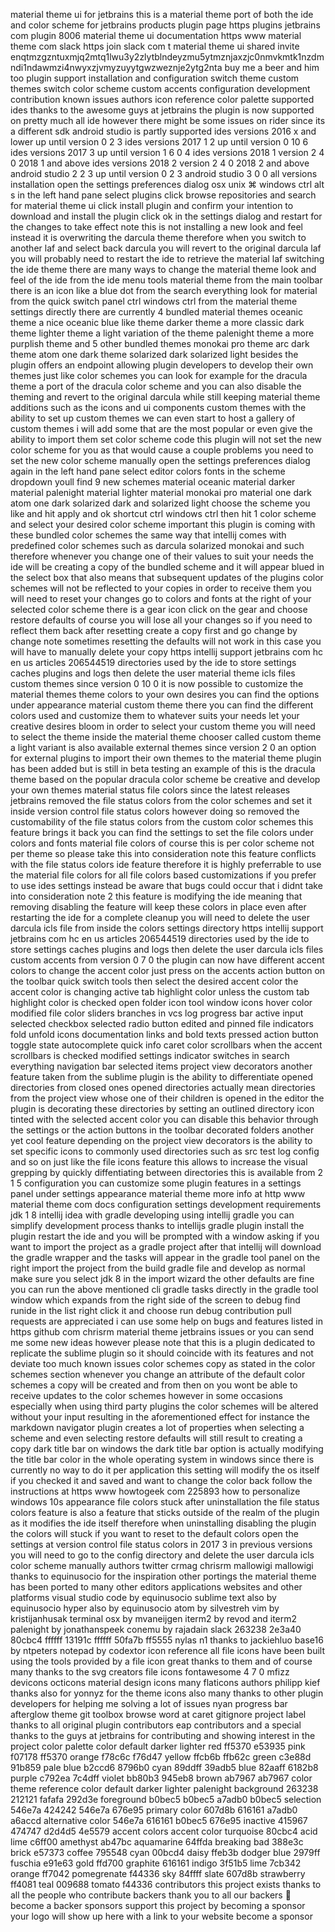 material theme ui for jetbrains this is a material theme port of both the ide and color scheme for jetbrains products plugin page https plugins jetbrains com plugin 8006 material theme ui documentation https www material theme com slack https join slack com t material theme ui shared invite enqtmzgzntuxmjq2mtq1lwu3y2zlytblndeyzmu5ytmznjaxzjc0nmvkmtk1nzdmndi1ndawmzi4nwyxzjvmyzuyytgwzweznje2ytg2nta buy me a beer and him too plugin support installation and configuration switch theme custom themes switch color scheme custom accents configuration development contribution known issues authors icon reference color palette supported ides thanks to the awesome guys at jetbrains the plugin is now supported on pretty much all ide however there might be some issues on rider since its a different sdk android studio is partly supported ides versions 2016 x and lower up until version 0 2 3 ides versions 2017 1 2 up until version 0 10 6 ides versions 2017 3 up until version 1 6 0 4 ides versions 2018 1 version 2 4 0 2018 1 and above ides versions 2018 2 version 2 4 0 2018 2 and above android studio 2 2 3 up until version 0 2 3 android studio 3 0 0 all versions installation open the settings preferences dialog osx unix ⌘ windows ctrl alt s in the left hand pane select plugins click browse repositories and search for material theme ui click install plugin and confirm your intention to download and install the plugin click ok in the settings dialog and restart for the changes to take effect note this is not installing a new look and feel instead it is overwriting the darcula theme therefore when you switch to another laf and select back darcula you will revert to the original darcula laf you will probably need to restart the ide to retrieve the material laf switching the ide theme there are many ways to change the material theme look and feel of the ide from the ide menu tools material theme from the main toolbar there is an icon like a blue dot from the search everything look for material from the quick switch panel ctrl windows ctrl from the material theme settings directly there are currently 4 bundled material themes oceanic theme a nice oceanic blue like theme darker theme a more classic dark theme lighter theme a light variation of the theme palenight theme a more purplish theme and 5 other bundled themes monokai pro theme arc dark theme atom one dark theme solarized dark solarized light besides the plugin offers an endpoint allowing plugin developers to develop their own themes just like color schemes you can look for example for the dracula theme a port of the dracula color scheme and you can also disable the theming and revert to the original darcula while still keeping material theme additions such as the icons and ui components custom themes with the ability to set up custom themes we can even start to host a gallery of custom themes i will add some that are the most popular or even give the ability to import them set color scheme code this plugin will not set the new color scheme for you as that would cause a couple problems you need to set the new color scheme manually open the settings preferences dialog again in the left hand pane select editor colors fonts in the scheme dropdown youll find 9 new schemes material oceanic material darker material palenight material lighter material monokai pro material one dark atom one dark solarized dark and solarized light choose the scheme you like and hit apply and ok shortcut ctrl windows ctrl then hit 1 color scheme and select your desired color scheme important this plugin is coming with these bundled color schemes the same way that intellij comes with predefined color schemes such as darcula solarized monokai and such therefore whenever you change one of their values to suit your needs the ide will be creating a copy of the bundled scheme and it will appear blued in the select box that also means that subsequent updates of the plugins color schemes will not be reflected to your copies in order to receive them you will need to reset your changes go to colors and fonts at the right of your selected color scheme there is a gear icon click on the gear and choose restore defaults of course you will lose all your changes so if you need to reflect them back after resetting create a copy first and go change by change note sometimes resetting the defaults will not work in this case you will have to manually delete your copy https intellij support jetbrains com hc en us articles 206544519 directories used by the ide to store settings caches plugins and logs then delete the user material theme icls files custom themes since version 0 10 0 it is now possible to customize the material themes theme colors to your own desires you can find the options under appearance material custom theme there you can find the different colors used and customize them to whatever suits your needs let your creative desires bloom in order to select your custom theme you will need to select the theme inside the material theme chooser called custom theme a light variant is also available external themes since version 2 0 an option for external plugins to import their own themes to the material theme plugin has been added but is still in beta testing an example of this is the dracula theme based on the popular dracula color scheme be creative and develop your own themes material status file colors since the latest releases jetbrains removed the file status colors from the color schemes and set it inside version control file status colors however doing so removed the customability of the file status colors from the custom color schemes this feature brings it back you can find the settings to set the file colors under colors and fonts material file colors of course this is per color scheme not per theme so please take this into consideration note this feature conflicts with the file status colors ide feature therefore it is highly preferrable to use the material file colors for all file colors based customizations if you prefer to use ides settings instead be aware that bugs could occur that i didnt take into consideration note 2 this feature is modifying the ide meaning that removing disabling the feature will keep these colors in place even after restarting the ide for a complete cleanup you will need to delete the user darcula icls file from inside the colors settings directory https intellij support jetbrains com hc en us articles 206544519 directories used by the ide to store settings caches plugins and logs then delete the user darcula icls files custom accents from version 0 7 0 the plugin can now have different accent colors to change the accent color just press on the accents action button on the toolbar quick switch tools then select the desired accent color the accent color is changing active tab highlight color unless the custom tab highlight color is checked open folder icon tool window icons hover color modified file color sliders branches in vcs log progress bar active input selected checkbox selected radio button edited and pinned file indicators fold unfold icons documentation links and bold texts pressed action button toggle state autocomplete quick info caret color scrollbars when the accent scrollbars is checked modified settings indicator switches in search everything navigation bar selected items project view decorators another feature taken from the sublime plugin is the ability to differentiate opened directories from closed ones opened directories actually mean directories from the project view whose one of their children is opened in the editor the plugin is decorating these directories by setting an outlined directory icon tinted with the selected accent color you can disable this behavior through the settings or the action buttons in the toolbar decorated folders another yet cool feature depending on the project view decorators is the ability to set specific icons to commonly used directories such as src test log config and so on just like the file icons feature this allows to increase the visual grepping by quickly diffentiating between directories this is available from 2 1 5 configuration you can customize some plugin features in a settings panel under settings appearance material theme more info at http www material theme com docs configuration settings development requirements jdk 1 8 intellij idea with gradle developing using intellij gradle you can simplify development process thanks to intellijs gradle plugin install the plugin restart the ide and you will be prompted with a window asking if you want to import the project as a gradle project after that intellij will download the gradle wrapper and the tasks will appear in the gradle tool panel on the right import the project from the build gradle file and develop as normal make sure you select jdk 8 in the import wizard the other defaults are fine you can run the above mentioned cli gradle tasks directly in the gradle tool window which expands from the right side of the screen to debug find runide in the list right click it and choose run debug contribution pull requests are appreciated i can use some help on bugs and features listed in https github com chrisrm material theme jetbrains issues or you can send me some new ideas however please note that this is a plugin dedicated to replicate the sublime plugin so it should coincide with its features and not deviate too much known issues color schemes copy as stated in the color schemes section whenever you change an attribute of the default color schemes a copy will be created and from then on you wont be able to receive updates to the color schemes however in some occasions especially when using third party plugins the color schemes will be altered without your input resulting in the aforementioned effect for instance the markdown navigator plugin creates a lot of properties when selecting a scheme and even selecting restore defaults will still result to creating a copy dark title bar on windows the dark title bar option is actually modifying the title bar color in the whole operating system in windows since there is currently no way to do it per application this setting will modify the os itself if you checked it and saved and want to change the color back follow the instructions at https www howtogeek com 225893 how to personalize windows 10s appearance file colors stuck after uninstallation the file status colors feature is also a feature that sticks outside of the realm of the plugin as it modifies the ide itself therefore when uninstalling disabling the plugin the colors will stuck if you want to reset to the default colors open the settings at version control file status colors in 2017 3 in previous versions you will need to go to the config directory and delete the user darcula icls color scheme manually authors twitter crmag chrisrm mallowigi mallowigi thanks to equinusocio for the inspiration other portings the material theme has been ported to many other editors applications websites and other platforms visual studio code by equinusocio sublime text also by equinusocio hyper also by equinusocio atom by silvestreh vim by kristijanhusak terminal osx by mvaneijgen iterm2 by revod and iterm2 palenight by jonathanspeek conemu by rajadain slack 263238 2e3a40 80cbc4 ffffff 13191c ffffff 50fa7b ff5555 nylas n1 thanks to jackiehluo base16 by ntpeters notepad by codextor icon reference all file icons have been built using the tools provided by a file icon great thanks to them and of course many thanks to the svg creators file icons fontawesome 4 7 0 mfizz devicons octicons material design icons many flaticons authors philipp kief thanks also for yonnyz for the theme icons also many thanks to other plugin developers for helping me solving a lot of issues nyan progress bar afterglow theme git toolbox browse word at caret gitignore project label thanks to all original plugin contributors eap contributors and a special thanks to the guys at jetbrains for contributing and showing interest in the project color palette color default darker lighter red ff5370 e53935 pink f07178 ff5370 orange f78c6c f76d47 yellow ffcb6b ffb62c green c3e88d 91b859 pale blue b2ccd6 8796b0 cyan 89ddff 39adb5 blue 82aaff 6182b8 purple c792ea 7c4dff violet bb80b3 945eb8 brown ab7967 ab7967 color theme reference color default darker lighter palenight background 263238 212121 fafafa 292d3e foreground b0bec5 b0bec5 a7adb0 b0bec5 selection 546e7a 424242 546e7a 676e95 primary color 607d8b 616161 a7adb0 a6accd alternative color 546e7a 616161 b0bec5 676e95 inactive 415967 474747 d2d4d5 4e5579 accent colors accent color turquoise 80cbc4 acid lime c6ff00 amethyst ab47bc aquamarine 64ffda breaking bad 388e3c brick e57373 coffee 795548 cyan 00bcd4 daisy ffeb3b dodger blue 2979ff fuschia e91e63 gold ffd700 graphite 616161 indigo 3f51b5 lime 7cb342 orange ff7042 pomegrenate f44336 sky 84ffff slate 607d8b strawberry ff4081 teal 009688 tomato f44336 contributors this project exists thanks to all the people who contribute backers thank you to all our backers 🙏 become a backer sponsors support this project by becoming a sponsor your logo will show up here with a link to your website become a sponsor